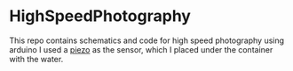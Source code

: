 # HighSpeedPhotography
This repo contains schematics and code for high speed photography using arduino
I used a [piezo](https://github.com/Vogdanis/HighSpeedPhotography/blob/master/piezo.png) as the sensor, which I placed under the container with the water. 
